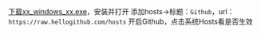 [下载xx_windows_xx.exe](https://github.com/oldj/SwitchHosts/releases)，安装并打开
添加hosts->标题：`Github`，url：`https://raw.hellogithub.com/hosts`
开启Github，点击系统Hosts看是否生效